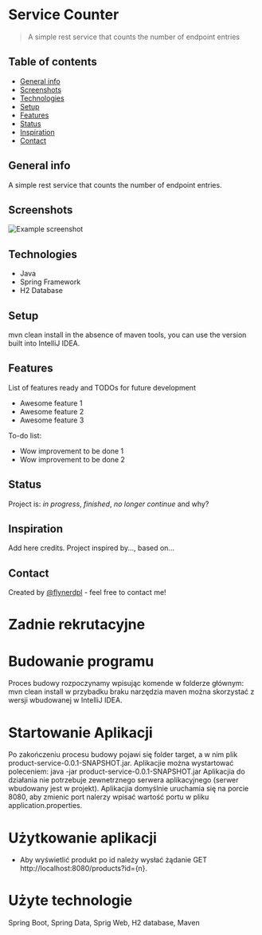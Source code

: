 # Service Counter
> A simple rest service that counts the number of endpoint entries

## Table of contents
* [General info](#general-info)
* [Screenshots](#screenshots)
* [Technologies](#technologies)
* [Setup](#setup)
* [Features](#features)
* [Status](#status)
* [Inspiration](#inspiration)
* [Contact](#contact)

## General info
A simple rest service that counts the number of endpoint entries. 

## Screenshots
![Example screenshot](./img/screenshot.png)

## Technologies
* Java
* Spring Framework
* H2 Database

## Setup
mvn clean install
in the absence of maven tools, you can use the version built into IntelliJ IDEA.

## Features
List of features ready and TODOs for future development
* Awesome feature 1
* Awesome feature 2
* Awesome feature 3

To-do list:
* Wow improvement to be done 1
* Wow improvement to be done 2

## Status
Project is: _in progress_, _finished_, _no longer continue_ and why?

## Inspiration
Add here credits. Project inspired by..., based on...

## Contact
Created by [@flynerdpl](https://www.flynerd.pl/) - feel free to contact me!




# Zadnie rekrutacyjne
# Budowanie programu
Proces budowy rozpoczynamy wpisując komende w folderze głównym:
mvn clean install
w przybadku braku narzędzia maven można skorzystać z wersji wbudowanej w IntelliJ IDEA.

# Startowanie Aplikacji
Po zakończeniu procesu budowy pojawi się folder target, a w nim plik product-service-0.0.1-SNAPSHOT.jar.
Aplikacjie można wystartować poleceniem:
java -jar product-service-0.0.1-SNAPSHOT.jar
Aplikacjia do działania nie potrzebuje zewnetrznego serwera aplikacyjnego (serwer wbudowany jest w projekt).
Aplikacjia domyślnie uruchamia się na porcie 8080, aby zmienic port nalerzy wpisać wartość portu w pliku application.properties.

# Użytkowanie aplikacji
* Aby wyświetlić produkt po id należy wysłać żądanie GET http://localhost:8080/products?id={n}. 

# Użyte technologie
Spring Boot, Spring Data, Sprig Web,  H2 database, Maven
